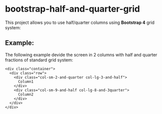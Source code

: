 # bootstrap-half-and-quarter-grid
This project allows you to use half/quarter columns using **Bootstrap 4** grid system:

Example:
--------

The following example devide the screen in 2 columns with half and quarter fractions of standard grid system:

````
<div class="container">
  <div class="row">
    <div class="col-sm-2-and-quarter col-lg-3-and-half">
      Column1
    </div>
    <div class="col-sm-9-and-half col-lg-8-and-3quarter">
      Column2
    </div>
  </div>
</div>
````
